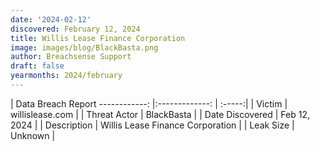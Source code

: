 ```yaml
---
date: '2024-02-12'
discovered: February 12, 2024
title: Willis Lease Finance Corporation
image: images/blog/BlackBasta.png
author: Breachsense Support
draft: false
yearmonths: 2024/february
---
```



| Data Breach Report
------------:     |:-------------:    | :-----:|
| Victim      | willislease.com      | 
| Threat Actor      | BlackBasta      | 
| Date Discovered      | Feb 12, 2024      | 
| Description      | Willis Lease Finance Corporation      | 
| Leak Size      | Unknown      | 

